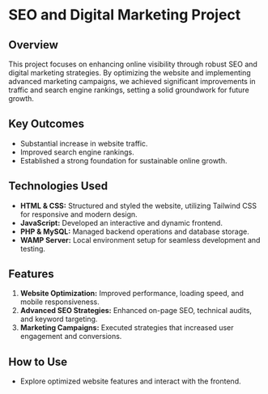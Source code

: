 # SEO and Digital Marketing Project

## Overview
This project focuses on enhancing online visibility through robust SEO and digital marketing strategies. 
By optimizing the website and implementing advanced marketing campaigns, we achieved significant improvements in traffic and search engine rankings, setting a solid groundwork for future growth.

## Key Outcomes
- Substantial increase in website traffic.
- Improved search engine rankings.
- Established a strong foundation for sustainable online growth.

## Technologies Used
- **HTML & CSS:** Structured and styled the website, utilizing Tailwind CSS for responsive and modern design.
- **JavaScript:** Developed an interactive and dynamic frontend.
- **PHP & MySQL:** Managed backend operations and database storage.
- **WAMP Server:** Local environment setup for seamless development and testing.

## Features
1. **Website Optimization:** Improved performance, loading speed, and mobile responsiveness.
2. **Advanced SEO Strategies:** Enhanced on-page SEO, technical audits, and keyword targeting.
3. **Marketing Campaigns:** Executed strategies that increased user engagement and conversions.

## How to Use
- Explore optimized website features and interact with the frontend.
